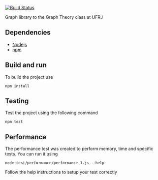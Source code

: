 [![Build Status](https://travis-ci.org/brunocalou/graph-theory-js.svg?branch=master)](https://travis-ci.org/brunocalou/graph-theory-js)

Graph library to the Graph Theory class at UFRJ

## Dependencies

* [Nodejs](https://nodejs.org/)
* [npm](https://www.npmjs.com/)

## Build and run

To build the project use 
```
npm install
```

## Testing

Test the project using the following command
```
npm test
```

## Performance

The performance test was created to perform memory, time and specific tests. You can run it using
```
node test/performance/performance_1.js --help
```
Follow the help instructions to setup your test correctly
